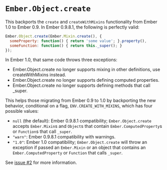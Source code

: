 # `Ember.Object.create`

This backports the `create` and `createWithMixins` functionality from Ember 1.0
to Ember 0.9. In Ember 0.9.8.1, the following is perfectly valid:

```javascript
Ember.Object.create(Ember.Mixin.create(), {
  someProperty: function() { return 'some value'; }.property(),
  someFunction: function() { return this._super(); }
});
```

In Ember 1.0, that same code throws three exceptions:

 * Ember.Object.create no longer supports mixing in other definitions, use createWithMixins instead.
 * Ember.Object.create no longer supports defining computed properties.
 * Ember.Object.create no longer supports defining methods that call _super.

This helps those migrating from Ember 0.9 to 1.0 by backporting the new
behavior, conditional on a flag, `ENV.CREATE_WITH_MIXINS`, which
has four possible values:

 * `null` (the default): Ember 0.9.8.1 compatibility; `Ember.Object.create`
   accepts `Ember.Mixin`s and `Object`s that contain
   `Ember.ComputedProperty`s or `Function`s that call `_super`.
 * `"warn"`: Ember 0.9.8.1 compatibility with warnings.
 * `"1.0"`: Ember 1.0 compatibility; `Ember.Object.create` will throw an
   exception if passed an `Ember.Mixin` or an object that contains an
   `Ember.ComputedProperty` or `Function` that calls `_super`.

See [issue #2](https://github.com/zendesk/ember.js/issues/2) for more
information.
